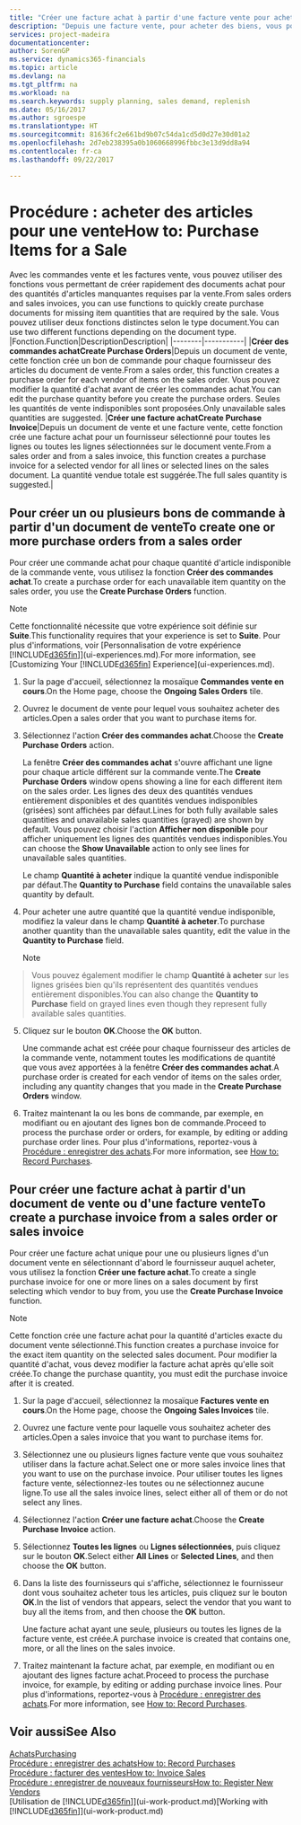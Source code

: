 ```yaml
---
title: "Créer une facture achat à partir d'une facture vente pour acheter des articles pour une vente | Microsoft Docs"
description: "Depuis une facture vente, pour acheter des biens, vous pouvez créer une facture achat pour un fournisseur."
services: project-madeira
documentationcenter: 
author: SorenGP
ms.service: dynamics365-financials
ms.topic: article
ms.devlang: na
ms.tgt_pltfrm: na
ms.workload: na
ms.search.keywords: supply planning, sales demand, replenish
ms.date: 05/16/2017
ms.author: sgroespe
ms.translationtype: HT
ms.sourcegitcommit: 81636fc2e661bd9b07c54da1cd5d0d27e30d01a2
ms.openlocfilehash: 2d7eb238395a0b1060668996fbbc3e13d9dd8a94
ms.contentlocale: fr-ca
ms.lasthandoff: 09/22/2017

---
```

# <a name="how-to-purchase-items-for-a-sale"></a><span data-ttu-id="7c706-103">Procédure : acheter des articles pour une vente</span><span class="sxs-lookup"><span data-stu-id="7c706-103">How to: Purchase Items for a Sale</span></span>
<span data-ttu-id="7c706-104">Avec les commandes vente et les factures vente, vous pouvez utiliser des fonctions vous permettant de créer rapidement des documents achat pour des quantités d'articles manquantes requises par la vente.</span><span class="sxs-lookup"><span data-stu-id="7c706-104">From sales orders and sales invoices, you can use functions to quickly create purchase documents for missing item quantities that are required by the sale.</span></span> <span data-ttu-id="7c706-105">Vous pouvez utiliser deux fonctions distinctes selon le type document.</span><span class="sxs-lookup"><span data-stu-id="7c706-105">You can use two different functions depending on the document type.</span></span>
|<span data-ttu-id="7c706-106">Fonction.</span><span class="sxs-lookup"><span data-stu-id="7c706-106">Function</span></span>|<span data-ttu-id="7c706-107">Description</span><span class="sxs-lookup"><span data-stu-id="7c706-107">Description</span></span>|
|--------|-----------|
|<span data-ttu-id="7c706-108">**Créer des commandes achat**</span><span class="sxs-lookup"><span data-stu-id="7c706-108">**Create Purchase Orders**</span></span>|<span data-ttu-id="7c706-109">Depuis un document de vente, cette fonction crée un bon de commande pour chaque fournisseur des articles du document de vente.</span><span class="sxs-lookup"><span data-stu-id="7c706-109">From a sales order, this function creates a purchase order for each vendor of items on the sales order.</span></span> <span data-ttu-id="7c706-110">Vous pouvez modifier la quantité d'achat avant de créer les commandes achat.</span><span class="sxs-lookup"><span data-stu-id="7c706-110">You can edit the purchase quantity before you create the purchase orders.</span></span> <span data-ttu-id="7c706-111">Seules les quantités de vente indisponibles sont proposées.</span><span class="sxs-lookup"><span data-stu-id="7c706-111">Only unavailable sales quantities are suggested.</span></span>
|<span data-ttu-id="7c706-112">**Créer une facture achat**</span><span class="sxs-lookup"><span data-stu-id="7c706-112">**Create Purchase Invoice**</span></span>|<span data-ttu-id="7c706-113">Depuis un document de vente et une facture vente, cette fonction crée une facture achat pour un fournisseur sélectionné pour toutes les lignes ou toutes les lignes sélectionnées sur le document vente.</span><span class="sxs-lookup"><span data-stu-id="7c706-113">From a sales order and from a sales invoice, this function creates a purchase invoice for a selected vendor for all lines or selected lines on the sales document.</span></span> <span data-ttu-id="7c706-114">La quantité vendue totale est suggérée.</span><span class="sxs-lookup"><span data-stu-id="7c706-114">The full sales quantity is suggested.</span></span>|

## <a name="to-create-one-or-more-purchase-orders-from-a-sales-order"></a><span data-ttu-id="7c706-115">Pour créer un ou plusieurs bons de commande à partir d'un document de vente</span><span class="sxs-lookup"><span data-stu-id="7c706-115">To create one or more purchase orders from a sales order</span></span>
<span data-ttu-id="7c706-116">Pour créer une commande achat pour chaque quantité d'article indisponible de la commande vente, vous utilisez la fonction **Créer des commandes achat**.</span><span class="sxs-lookup"><span data-stu-id="7c706-116">To create a purchase order for each unavailable item quantity on the sales order, you use the **Create Purchase Orders** function.</span></span> 

> [!NOTE]  
>   <span data-ttu-id="7c706-117">Cette fonctionnalité nécessite que votre expérience soit définie sur **Suite**.</span><span class="sxs-lookup"><span data-stu-id="7c706-117">This functionality requires that your experience is set to **Suite**.</span></span> <span data-ttu-id="7c706-118">Pour plus d'informations, voir [Personnalisation de votre expérience [!INCLUDE[d365fin](includes/d365fin_md.md)]](ui-experiences.md).</span><span class="sxs-lookup"><span data-stu-id="7c706-118">For more information, see [Customizing Your [!INCLUDE[d365fin](includes/d365fin_md.md)] Experience](ui-experiences.md).</span></span>

1. <span data-ttu-id="7c706-119">Sur la page d'accueil, sélectionnez la mosaïque **Commandes vente en cours**.</span><span class="sxs-lookup"><span data-stu-id="7c706-119">On the Home page, choose the **Ongoing Sales Orders** tile.</span></span>
2. <span data-ttu-id="7c706-120">Ouvrez le document de vente pour lequel vous souhaitez acheter des articles.</span><span class="sxs-lookup"><span data-stu-id="7c706-120">Open a sales order that you want to purchase items for.</span></span>
3. <span data-ttu-id="7c706-121">Sélectionnez l'action **Créer des commandes achat**.</span><span class="sxs-lookup"><span data-stu-id="7c706-121">Choose the **Create Purchase Orders** action.</span></span>

    <span data-ttu-id="7c706-122">La fenêtre **Créer des commandes achat** s'ouvre affichant une ligne pour chaque article différent sur la commande vente.</span><span class="sxs-lookup"><span data-stu-id="7c706-122">The **Create Purchase Orders** window opens showing a line for each different item on the sales order.</span></span> <span data-ttu-id="7c706-123">Les lignes des deux des quantités vendues entièrement disponibles et des quantités vendues indisponibles (grisées) sont affichées par défaut.</span><span class="sxs-lookup"><span data-stu-id="7c706-123">Lines for both fully available sales quantities and unavailable sales quantities (grayed) are shown by default.</span></span> <span data-ttu-id="7c706-124">Vous pouvez choisir l'action **Afficher non disponible** pour afficher uniquement les lignes des quantités vendues indisponibles.</span><span class="sxs-lookup"><span data-stu-id="7c706-124">You can choose the **Show Unavailable** action to only see lines for unavailable sales quantities.</span></span>

    <span data-ttu-id="7c706-125">Le champ **Quantité à acheter** indique la quantité vendue indisponible par défaut.</span><span class="sxs-lookup"><span data-stu-id="7c706-125">The **Quantity to Purchase** field contains the unavailable sales quantity by default.</span></span>
4. <span data-ttu-id="7c706-126">Pour acheter une autre quantité que la quantité vendue indisponible, modifiez la valeur dans le champ **Quantité à acheter**.</span><span class="sxs-lookup"><span data-stu-id="7c706-126">To purchase another quantity than the unavailable sales quantity, edit the value in the **Quantity to Purchase** field.</span></span>

    > [!NOTE]  
>   <span data-ttu-id="7c706-127">Vous pouvez également modifier le champ **Quantité à acheter** sur les lignes grisées bien qu'ils représentent des quantités vendues entièrement disponibles.</span><span class="sxs-lookup"><span data-stu-id="7c706-127">You can also change the **Quantity to Purchase** field on grayed lines even though they represent fully available sales quantities.</span></span>
5. <span data-ttu-id="7c706-128">Cliquez sur le bouton **OK**.</span><span class="sxs-lookup"><span data-stu-id="7c706-128">Choose the **OK** button.</span></span> 
    
    <span data-ttu-id="7c706-129">Une commande achat est créée pour chaque fournisseur des articles de la commande vente, notamment toutes les modifications de quantité que vous avez apportées à la fenêtre **Créer des commandes achat**.</span><span class="sxs-lookup"><span data-stu-id="7c706-129">A purchase order is created for each vendor of items on the sales order, including any quantity changes that you made in the **Create Purchase Orders** window.</span></span>
7. <span data-ttu-id="7c706-130">Traitez maintenant la ou les bons de commande, par exemple, en modifiant ou en ajoutant des lignes bon de commande.</span><span class="sxs-lookup"><span data-stu-id="7c706-130">Proceed to process the purchase order or orders, for example, by editing or adding purchase order lines.</span></span> <span data-ttu-id="7c706-131">Pour plus d'informations, reportez-vous à [Procédure : enregistrer des achats](purchasing-how-record-purchases.md).</span><span class="sxs-lookup"><span data-stu-id="7c706-131">For more information, see [How to: Record Purchases](purchasing-how-record-purchases.md).</span></span>


## <a name="to-create-a-purchase-invoice-from-a-sales-order-or-sales-invoice"></a><span data-ttu-id="7c706-132">Pour créer une facture achat à partir d'un document de vente ou d'une facture vente</span><span class="sxs-lookup"><span data-stu-id="7c706-132">To create a purchase invoice from a sales order or sales invoice</span></span>
<span data-ttu-id="7c706-133">Pour créer une facture achat unique pour une ou plusieurs lignes d'un document vente en sélectionnant d'abord le fournisseur auquel acheter, vous utilisez la fonction **Créer une facture achat**.</span><span class="sxs-lookup"><span data-stu-id="7c706-133">To create a single purchase invoice for one or more lines on a sales document by first selecting which vendor to buy from, you use the **Create Purchase Invoice** function.</span></span> 

> [!NOTE]  
>   <span data-ttu-id="7c706-134">Cette fonction crée une facture achat pour la quantité d'articles exacte du document vente sélectionné.</span><span class="sxs-lookup"><span data-stu-id="7c706-134">This function creates a purchase invoice for the exact item quantity on the selected sales document.</span></span> <span data-ttu-id="7c706-135">Pour modifier la quantité d'achat, vous devez modifier la facture achat après qu'elle soit créée.</span><span class="sxs-lookup"><span data-stu-id="7c706-135">To change the purchase quantity, you must edit the purchase invoice after it is created.</span></span>  

1. <span data-ttu-id="7c706-136">Sur la page d'accueil, sélectionnez la mosaïque **Factures vente en cours**.</span><span class="sxs-lookup"><span data-stu-id="7c706-136">On the Home page, choose the **Ongoing Sales Invoices** tile.</span></span>
2. <span data-ttu-id="7c706-137">Ouvrez une facture vente pour laquelle vous souhaitez acheter des articles.</span><span class="sxs-lookup"><span data-stu-id="7c706-137">Open a sales invoice that you want to purchase items for.</span></span>
3. <span data-ttu-id="7c706-138">Sélectionnez une ou plusieurs lignes facture vente que vous souhaitez utiliser dans la facture achat.</span><span class="sxs-lookup"><span data-stu-id="7c706-138">Select one or more sales invoice lines that you want to use on the purchase invoice.</span></span> <span data-ttu-id="7c706-139">Pour utiliser toutes les lignes facture vente, sélectionnez-les toutes ou ne sélectionnez aucune ligne.</span><span class="sxs-lookup"><span data-stu-id="7c706-139">To use all the sales invoice lines, select either all of them or do not select any lines.</span></span>
4. <span data-ttu-id="7c706-140">Sélectionnez l'action **Créer une facture achat**.</span><span class="sxs-lookup"><span data-stu-id="7c706-140">Choose the **Create Purchase Invoice** action.</span></span>
5. <span data-ttu-id="7c706-141">Sélectionnez **Toutes les lignes** ou **Lignes sélectionnées**, puis cliquez sur le bouton **OK**.</span><span class="sxs-lookup"><span data-stu-id="7c706-141">Select either **All Lines** or **Selected Lines**, and then choose the **OK** button.</span></span>  
6. <span data-ttu-id="7c706-142">Dans la liste des fournisseurs qui s'affiche, sélectionnez le fournisseur dont vous souhaitez acheter tous les articles, puis cliquez sur le bouton **OK**.</span><span class="sxs-lookup"><span data-stu-id="7c706-142">In the list of vendors that appears, select the vendor that you want to buy all the items from, and then choose the **OK** button.</span></span>

    <span data-ttu-id="7c706-143">Une facture achat ayant une seule, plusieurs ou toutes les lignes de la facture vente, est créée.</span><span class="sxs-lookup"><span data-stu-id="7c706-143">A purchase invoice is created that contains one, more, or all the lines on the sales invoice.</span></span>
7. <span data-ttu-id="7c706-144">Traitez maintenant la facture achat, par exemple, en modifiant ou en ajoutant des lignes facture achat.</span><span class="sxs-lookup"><span data-stu-id="7c706-144">Proceed to process the purchase invoice, for example, by editing or adding purchase invoice lines.</span></span> <span data-ttu-id="7c706-145">Pour plus d'informations, reportez-vous à [Procédure : enregistrer des achats](purchasing-how-record-purchases.md).</span><span class="sxs-lookup"><span data-stu-id="7c706-145">For more information, see [How to: Record Purchases](purchasing-how-record-purchases.md).</span></span>

## <a name="see-also"></a><span data-ttu-id="7c706-146">Voir aussi</span><span class="sxs-lookup"><span data-stu-id="7c706-146">See Also</span></span>
[<span data-ttu-id="7c706-147">Achats</span><span class="sxs-lookup"><span data-stu-id="7c706-147">Purchasing</span></span>](purchasing-manage-purchasing.md)  
[<span data-ttu-id="7c706-148">Procédure : enregistrer des achats</span><span class="sxs-lookup"><span data-stu-id="7c706-148">How to: Record Purchases</span></span>](purchasing-how-record-purchases.md)  
[<span data-ttu-id="7c706-149">Procédure : facturer des ventes</span><span class="sxs-lookup"><span data-stu-id="7c706-149">How to: Invoice Sales</span></span>](sales-how-invoice-sales.md)  
[<span data-ttu-id="7c706-150">Procédure : enregistrer de nouveaux fournisseurs</span><span class="sxs-lookup"><span data-stu-id="7c706-150">How to: Register New Vendors</span></span>](purchasing-how-register-new-vendors.md)  
<span data-ttu-id="7c706-151">[Utilisation de [!INCLUDE[d365fin](includes/d365fin_md.md)]](ui-work-product.md)</span><span class="sxs-lookup"><span data-stu-id="7c706-151">[Working with [!INCLUDE[d365fin](includes/d365fin_md.md)]](ui-work-product.md)</span></span>

